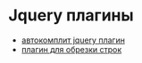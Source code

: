# Jquery плагины

- [автокомплит jquery плагин](https://github.com/devbridge/jQuery-Autocomplete)
- [плагин для обрезки строк](http://www.aakashweb.com/demos/jquery-collapser/)